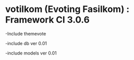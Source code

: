 # votilkom (Evoting Fasilkom) : Framework CI 3.0.6
-Include themevote

-include db ver 0.01

-include models ver 0.01
